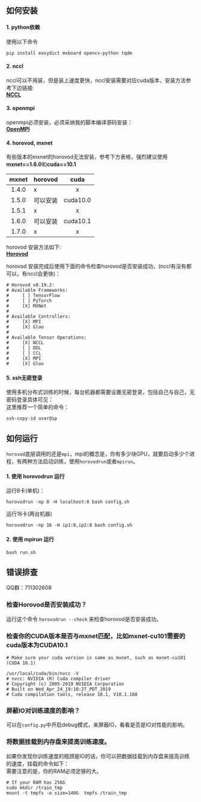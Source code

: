 ## 如何安装
 
#### 1. python依赖  
使用以下命令
```shell script
pip install easydict mxboard opencv-python tqdm     
```

#### 2. nccl  
nccl可以不用装，但是装上速度更快，nccl安装需要对应cuda版本，安装方法参考下边链接:  
[**NCCL**](https://docs.nvidia.com/deeplearning/nccl/install-guide/index.html)  

#### 3. openmpi  
openmpi必须安装，必须采纳我的脚本编译源码安装：  
[**OpenMPI**](mxnet/setup-utils/install-mpi.sh)    

#### 4. horovod, mxnet
有些版本的mxnet的horovod无法安装，参考下方表格，强烈建议使用**mxnet==1.6.0**和**cuda==10.1**

| mxnet |horovod  |  cuda        | 
| :---: | :---    |  :---:       | 
| 1.4.0 | x       |  x           | 
| 1.5.0 | 可以安装 | cuda10.0     | 
| 1.5.1 | x       | x            | 
| 1.6.0 | 可以安装 | cuda10.1     | 
| 1.7.0 | x       | x            | 

horovod 安装方法如下:  
[**Horovod**](mxnet/setup-utils/install-horovod.sh)

horovod 安装完成后使用下面的命令检查horovod是否安装成功，(nccl有没有都可以，有nccl会更快)：
```shell script
# Horovod v0.19.2:
# Available Frameworks:
#     [ ] TensorFlow
#     [ ] PyTorch
#     [X] MXNet
# 
# Available Controllers:
#     [X] MPI
#     [X] Gloo
# 
# Available Tensor Operations:
#     [X] NCCL
#     [ ] DDL
#     [ ] CCL
#     [X] MPI
#     [X] Gloo
```


#### 5. ssh无密登录

使用多机分布式训练的时候，每台机器都需要设置无密登录，包括自己与自己，无密码登录具体可见：  
这里推荐一个简单的命令：  
```shell script
ssh-copy-id user@ip
```

## 如何运行  
`horovod`底层调用的还是`mpi`，mpi的概念是，你有多少块GPU，就要启动多少个进程，有两种方法启动训练，使用`horovodrun`或者`mpirun`。  
#### 1. 使用 horovodrun 运行  

运行8卡(单机)：
```shell script
horovodrun -np 8 -H localhost:8 bash config.sh
```

运行16卡(两台机器)
```shell script
horovodrun -np 16 -H ip1:8,ip2:8 bash config.sh
```

#### 2. 使用 mpirun 运行  

```shell script
bash run.sh
```

## 错误排查

QQ群：711302608  

### 检查Horovod是否安装成功？

运行这个命令 `horovodrun --check` 来检查horovod是否安装成功。

### 检查你的CUDA版本是否与mxnet匹配，比如mxnet-cu101需要的cuda版本为CUDA10.1  

```shell script
# Make sure your cuda version is same as mxnet, such as mxnet-cu101 (CUDA 10.1)

/usr/local/cuda/bin/nvcc -V
# nvcc: NVIDIA (R) Cuda compiler driver
# Copyright (c) 2005-2019 NVIDIA Corporation
# Built on Wed_Apr_24_19:10:27_PDT_2019
# Cuda compilation tools, release 10.1, V10.1.168
```

### 屏蔽IO对训练速度的影响？  

可以在`config.py`中开启debug模式，来屏蔽IO，看看是否是IO对性能的影响。

### 将数据挂载到内存盘来提高训练速度。

如果你发现你训练速度的瓶颈是IO的话，你可以把数据挂载到内存盘来提高训练的速度，挂载的命令如下：  
需要注意的是，你的RAM必须足够的大。

```shell script
# If your RAM has 256G
sudo mkdir /train_tmp
mount -t tmpfs -o size=140G  tmpfs /train_tmp
```



